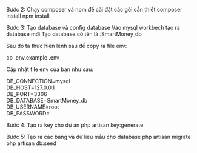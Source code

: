 <p Bước 1: Mở Terminal và thực hiện clone project và vào thư mục bằng câu lệnh sau:
git clone https://github.com/tuannt2000/SmartMoney.git
cd SmartMoney

Bước 2: Chạy composer và npm để cài đặt các gói cần thiết 
composer install
npm install 

Bước 3: Tạo database và config database
Vào mysql workbech  tạo ra database mới
Tạo database có tên là :SmartMoney_db

Sau đó ta thực hiện lệnh sau để copy ra file env:

cp .env.example .env

Cập nhật file env của bạn như sau:

DB_CONNECTION=mysql          
DB_HOST=127.0.0.1            
DB_PORT=3306                 
DB_DATABASE=SmartMoney_db    
DB_USERNAME=root             
DB_PASSWORD=   

Bước 4: Tạo ra key cho dự án
php artisan key:generate

Bước 5: Tạo ra các bảng và dữ liệu mẫu cho database
php artisan migrate
php artisan db:seed
</p>

